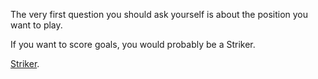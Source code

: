 The very first question you should ask yourself is about the position you want to play.

If you want to score goals, you would probably be a Striker.

[Striker](Striker/striker.md).